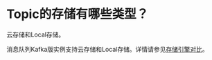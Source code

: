 # Topic的存储有哪些类型？

云存储和Local存储。

消息队列Kafka版实例支持云存储和Local存储。详情请参见[存储引擎对比](/intl.zh-CN/产品简介/存储引擎对比.md)。

